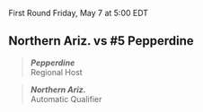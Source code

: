 First Round
Friday, May 7 at 5:00 EDT
## Northern Ariz. vs #5 Pepperdine

> ***Pepperdine***  
> Regional Host

> ***Northern Ariz.***  
> Automatic Qualifier